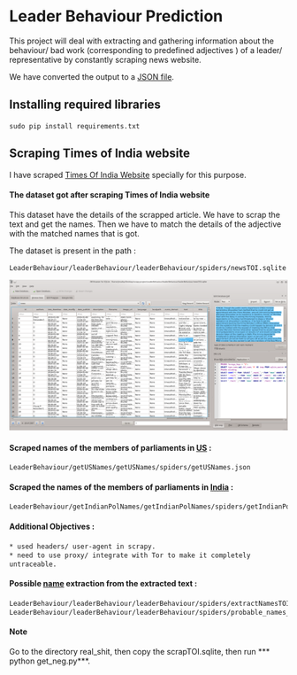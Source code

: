 # Leader Behaviour Prediction
This project will deal with extracting and gathering information about the behaviour/ bad work (corresponding to predefined adjectives ) of a leader/ representative by constantly scraping news website.

We have converted the output to a [JSON file](https://github.com/Jimut123/LeaderBehaviour/blob/master/output_data.json).

## Installing required libraries

```
sudo pip install requirements.txt
```

## Scraping Times of India website

I have scraped [Times Of India Website](https://timesofindia.indiatimes.com/) specially for this purpose.

#### The dataset got after scraping Times of India website 

This dataset have the details of the scrapped article. We have to scrap the text and get the names.
Then we have to match the details of the adjective with the matched names that is got.

The dataset is present in the path :

```
LeaderBehaviour/leaderBehaviour/leaderBehaviour/spiders/newsTOI.sqlite
```

![Dataset](leaderBehaviour/img/TOI.png)


#### Scraped names of the members of parliaments in [US](https://github.com/Jimut123/LeaderBehaviour/blob/master/getUSNames/getUSNames/spiders/getUSNames.json) :

```
LeaderBehaviour/getUSNames/getUSNames/spiders/getUSNames.json
```

#### Scraped the names of the members of parliaments in [India](https://github.com/Jimut123/LeaderBehaviour/blob/master/getIndianPolNames/getIndianPolNames/spiders/getIndianPolNames.json) :

```
LeaderBehaviour/getIndianPolNames/getIndianPolNames/spiders/getIndianPolNames.json
```

#### Additional Objectives :

    * used headers/ user-agent in scrapy.
    * need to use proxy/ integrate with Tor to make it completely untraceable.



#### Possible [name](https://github.com/Jimut123/LeaderBehaviour/blob/master/leaderBehaviour/leaderBehaviour/spiders/probable_names_extracted.json) extraction from the extracted text :

```
LeaderBehaviour/leaderBehaviour/leaderBehaviour/spiders/extractNamesTOI.py
LeaderBehaviour/leaderBehaviour/leaderBehaviour/spiders/probable_names_extracted.json
```

#### Note
Go to the directory real_shit, then copy the scrapTOI.sqlite, then run *** python get_neg.py***.

